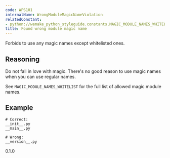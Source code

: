```yaml
---
code: WPS101
internalName: WrongModuleMagicNameViolation
relatedConstant:
- python://wemake_python_styleguide.constants.MAGIC_MODULE_NAMES_WHITELIST
title: Found wrong module magic name
---
```


Forbids to use any magic names except whitelisted ones.

## Reasoning
Do not fall in love with magic. There's no good reason to use magic
names when you can use regular names.

See
`MAGIC_MODULE_NAMES_WHITELIST`
for the full list of allowed magic module names.

## Example

    # Correct:
    __init__.py
    __main__.py
    
    # Wrong:
    __version__.py

<div class="versionadded">

0.1.0

</div>